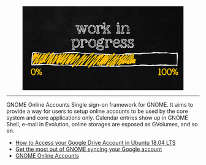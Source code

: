 <!--
Maintainer:   jeffskinnerbox@yahoo.com / www.jeffskinnerbox.me
Version:      0.0.0
-->


<div align="center">
<img src="https://raw.githubusercontent.com/jeffskinnerbox/blog/main/content/images/banners-bkgrds/work-in-progress.jpg" title="These materials require additional work and are not ready for general use." align="center" width=420px height=219px>
</div>


-----



GNOME Online Accounts Single sign-on framework for GNOME. It aims to provide a way for users to setup online accounts to be used by the core system and core applications only. Calendar entries show up in GNOME Shell, e-mail in Evolution, online storages are exposed as GVolumes, and so on.

* [How to Access your Google Drive Account in Ubuntu 18.04 LTS](https://vitux.com/how-to-access-your-google-drive-account-in-ubuntu/)
* [Get the most out of GNOME syncing your Google account](https://kamarada.github.io/en/2019/04/10/get-the-most-out-of-gnome-syncing-your-google-account/#.Xna3fXVApaY)
* [GNOME Online Accounts](https://wiki.gnome.org/Projects/GnomeOnlineAccounts)
